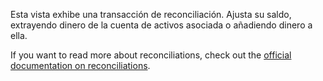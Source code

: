 Esta vista exhibe una transacción de reconciliación. Ajusta su saldo, extrayendo dinero de la cuenta de activos asociada o añadiendo dinero a ella.

If you want to read more about reconciliations, check out the [official documentation on reconciliations](https://firefly-iii.readthedocs.io/en/latest/advanced/reconcile.html).